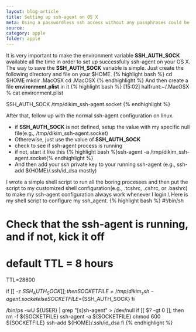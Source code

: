 ```yaml
---
layout: blog-article
title: Setting up ssh-agent on OS X
meta: Using a passwordless ssh access without any passphrases could be a danagerour security hole. If you really care about this, you may want to setup your ssh key with a certain passphrase. The troublesome of using the ssh key with the passphrase is you have to type in the passphrase everytime you use the ssh key (e.g., when you login to the remote machine with the ssh access). Setting up the ssh-agent would be a good solution to avoid this trouble.
source:
category: apple
folder: apple
---
```


It is very important to make the environment variable **SSH_AUTH_SOCK** available all the time in order to set up successfully ssh-agent on your OS X.
The way to save the **SSH_AUTH_SOCK** variable is simple. Just create the following directory and file on your $HOME.
{% highlight bash %}
cd $HOME
mkdir .MacOSX
cd .MacOSX
{% endhighlight %}
And then create a file **environment.plist** in it
{% highlight bash %}
[15:02] halfrunt:~/.MacOSX % cat environment.plist 
<?xml version="1.0" encoding="UTF-8"?>
<!DOCTYPE plist PUBLIC "-//Apple Computer//DTD PLIST 1.0//EN" "http://www.apple.com/DTDs/PropertyList-1.0.dtd">
<plist version="1.0">
<dict>
        <key>SSH_AUTH_SOCK</key>
        <string>/tmp/dikim_ssh-agent.socket</string>
</dict>
</plist>
{% endhighlight %}

After that, follow up with the normal ssh-agent configuration on linux.
  - if **SSH_AUTH_SOCK** is not defined, setup the value with my specific null file(e.g., /tmp/dikim_ssh-agent.socket)
  - Otherewise, just use the value of **SSH_AUTH_SOCK**
  - check to see if ssh-agent process is running
  - if not, start it like this {% highlight bash %}ssh-agent -a /tmp/dikim_ssh-agent.socket{% endhighlight %}
  - And then add your ssh private key to your running ssh-agent (e.g., ssh-add ${HOME}/.ssh/id_dsa mostly)

I wrote a simple shell script to run all the boring processes and then put the script to my customized shell configuration(e.g., .tcshrc, .cshrc, or .bashrc) to make my ssh-agent configuration always work whenever I login.\\
Here is my shell script to configure my ssh_agent.
{% highlight bash %}
#!/bin/sh
#
# Check that the ssh-agent is running, and if not, kick it off
#

# default TTL = 8 hours
TTL=28800

if [[ -z $SSH_AUTH_SOCK ]]; then
   SOCKETFILE=/tmp/dikim_ssh-agent.socket
else
   SOCKETFILE=${SSH_AUTH_SOCK}
fi

/bin/ps -wU ${USER} | grep "[s]sh-agent" > /dev/null
if [[ $? -gt 0 ]]; then
   rm -f ${SOCKETFILE}
   ssh-agent -a ${SOCKETFILE}
   chmod 600 ${SOCKETFILE}
   ssh-add ${HOME}/.ssh/id_dsa
fi
{% endhighlight %}

